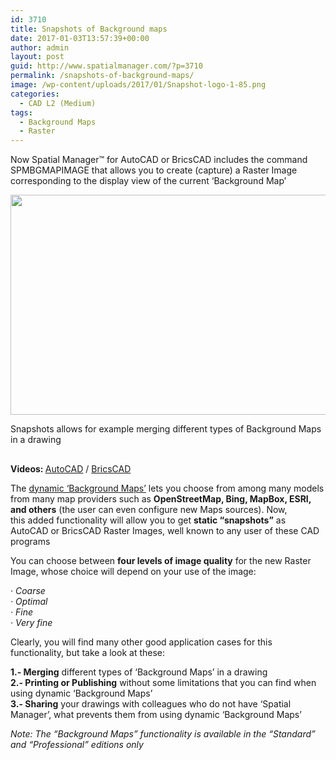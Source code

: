 ```yaml
---
id: 3710
title: Snapshots of Background maps
date: 2017-01-03T13:57:39+00:00
author: admin
layout: post
guid: http://www.spatialmanager.com/?p=3710
permalink: /snapshots-of-background-maps/
image: /wp-content/uploads/2017/01/Snapshot-logo-1-85.png
categories:
  - CAD L2 (Medium)
tags:
  - Background Maps
  - Raster
---
```

<p>
  Now Spatial Manager™ for AutoCAD or BricsCAD includes the command SPMBGMAPIMAGE that allows you to create (capture) a Raster Image corresponding to the display view of the current &#8216;Background Map&#8217;
</p>

<!--more-->

<div>
  <a href="http://www.spatialmanager.com/wp-content/uploads/2017/01/Spatial-Manager-Snapshots-AutoCAD-1.png" target="_blank" rel="nofollow"><img src="http://www.spatialmanager.com/wp-content/uploads/2017/01/Spatial-Manager-Snapshots-AutoCAD-1-1024x576.png" width="625" height="352" srcset="http://www.spatialmanager.com/wp-content/uploads/2017/01/Spatial-Manager-Snapshots-AutoCAD-1-1024x576.png 1024w, http://www.spatialmanager.com/wp-content/uploads/2017/01/Spatial-Manager-Snapshots-AutoCAD-1-300x169.png 300w, http://www.spatialmanager.com/wp-content/uploads/2017/01/Spatial-Manager-Snapshots-AutoCAD-1-768x432.png 768w, http://www.spatialmanager.com/wp-content/uploads/2017/01/Spatial-Manager-Snapshots-AutoCAD-1-624x351.png 624w, http://www.spatialmanager.com/wp-content/uploads/2017/01/Spatial-Manager-Snapshots-AutoCAD-1.png 1280w" sizes="(max-width: 625px) 100vw, 625px" /></a>
  
  <p>
    Snapshots allows for example merging different types of Background Maps in a drawing
  </p>
</div>

## 

<p>
  <strong>Videos: </strong><a href="https://youtu.be/QiPSpivnlHQ" target="_blank" rel="nofollow">AutoCAD</a> / <a href="https://youtu.be/UQ1N0A06tH4" target="_blank" rel="nofollow">BricsCAD</a>
</p>

<p>
  The <a href="http://www.spatialmanager.com/v3-powerful-and-easy-to-use-background-maps/" target="_blank" rel="nofollow">dynamic &#8216;Background Maps&#8217;</a> lets you choose from among many models from many map providers such as <strong>OpenStreetMap, Bing, MapBox, ESRI, and others</strong> (the user can even configure new Maps sources). Now, this added functionality will allow you to get <strong>static &#8220;snapshots&#8221;</strong> as AutoCAD or BricsCAD Raster Images, well known to any user of these CAD programs
</p>

<p>
  You can choose between <strong>four levels of image quality</strong> for the new Raster Image, whose choice will depend on your use of the image:
</p>

<p>
  <em>· Coarse</em><br /> <em> · Optimal</em><br /> <em> · Fine</em><br /> <em> · Very fine</em>
</p>

<p>
  Clearly, you will find many other good application cases for this functionality, but take a look at these:
</p>

<p>
  <strong>1.- Merging</strong> different types of &#8216;Background Maps&#8217; in a drawing<br /> <strong>2.- Printing or Publishing</strong> without some limitations that you can find when using dynamic &#8216;Background Maps&#8217;<br /> <strong>3.- Sharing</strong> your drawings with colleagues who do not have &#8216;Spatial Manager&#8217;, what prevents them from using dynamic &#8216;Background Maps&#8217;
</p>

<p>
  <em>Note: The “Background Maps” functionality is available in the “Standard” and “Professional” editions only</em>
</p>